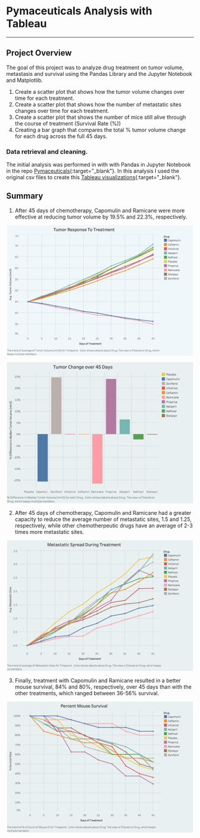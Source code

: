 # Pymaceuticals Analysis with Tableau
----
## Project Overview

The goal of this project was to analyze drug treatment on tumor volume, metastasis and survival using the Pandas Library and the Jupyter Notebook and Matplotlib.
1. Create a scatter plot that shows how the tumor volume changes over time for each treatment.
2. Create a scatter plot that shows how the number of metastatic sites changes over time for each treatment.
3. Create a scatter plot that shows the number of mice still alive through the course of treatment (Survival Rate (%))
4. Creating a bar graph that compares the total % tumor volume change for each drug across the full 45 days.

### Data retrieval and cleaning.

  The initial analysis was performed in with with Pandas in Jupyter Notebook in the repo [Pymaceuticals](https://github.com/TomBerton/Pymaceuticals){:target="_blank"}. In this analysis I used the original csv files to create this [Tableau visualizations](https://public.tableau.com/profile/thomas.berton#!/vizhome/PseudoPharmaceuticalAnalysis/ChemotherapyonMetatasisandSurvival){:target="_blank"}.
## Summary
1.	After 45 days of chemotherapy, Capomulin and Ramicane were more effective at reducing tumor volume by 19.5% and 22.3%, respectively. 

<p align="center"> 
  <img src="https://github.com/TomBerton/Pymaceuticals-Tableau/blob/master/images/Tumor%20Response%20To%20Treatment.png" width="500"/>
 </p>

<p align="center"> 
  <img src="https://github.com/TomBerton/Pymaceuticals-Tableau/blob/master/images/Tumor%20Change%20over%2045%20Days.png" width="500"/>
 </p>
 
 2.	After 45 days of chemotherapy, Capomulin and Ramicane had a greater capacity to reduce the average number of metastatic sites, 1.5 and 1.25, respectively, while other chemotherpeutic drugs have an average of 2-3 times more metastatic sites. 
 
<p align="center"> 
  <img src="https://github.com/TomBerton/Pymaceuticals-Tableau/blob/master/images/Metastatic%20Spread%20During%20Treatment.png" width="500"/>
 </p>

3. Finally, treatment with Capomulin and Ramicane resulted in a better mouse survival, 84% and 80%, respectively, over 45 days 		than with the other treatments, which ranged between 36-56% survival.
<p align="center"> 
  <img src="https://github.com/TomBerton/Pymaceuticals-Tableau/blob/master/images/Percent%20Mouse%20Survival.png" width="500"/>
 </p>
